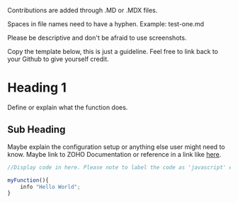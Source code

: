 Contributions are added through .MD or .MDX files. 

Spaces in file names need to have a hyphen. Example: test-one.md

Please be descriptive and don't be afraid to use screenshots.

Copy the template below, this is just a guideline. Feel free to link back to your Github to give yourself credit.

# Heading 1
Define or explain what the function does.

## Sub Heading
Maybe explain the configuration setup or anything else user might need to know. Maybe link to ZOHO Documentation or reference in a link like [here](https://www.zoho.com/us/books/help/).


```javascript
//Display code in here. Please note to label the code as 'javascript' even if its deluge.

myFunction(){
    info "Hello World";
}
```